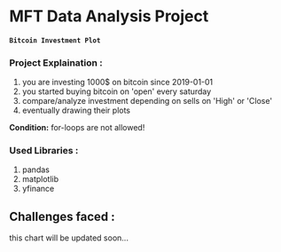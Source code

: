 # MFT Data Analysis Project
#### ```Bitcoin Investment Plot```


### Project Explaination :
1) you are investing 1000$ on bitcoin since 2019-01-01
2) you started buying bitcoin on 'open' every saturday
3) compare/analyze investment depending on sells on 'High' or 'Close'
4) eventually drawing their plots

**Condition:** for-loops are not allowed!

### Used Libraries :
1. pandas
2. matplotlib
3. yfinance

## Challenges faced :
this chart will be updated soon...

